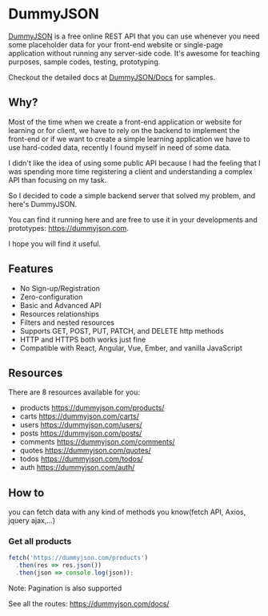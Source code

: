 # DummyJSON

[DummyJSON](https://dummyjson.com) is a free online REST API that you can use whenever you need some placeholder data for your front-end website or single-page application without running any server-side code.
It's awesome for teaching purposes, sample codes, testing, prototyping.

Checkout the detailed docs at [DummyJSON/Docs](https://dummyjson.com/docs/) for samples.

## Why?

Most of the time when we create a front-end application or website for learning or for client, we have to rely on the backend to implement the front-end or if we want to create a simple learning application we have to use hard-coded data, recently I found myself in need of some data.

I didn't like the idea of using some public API because I had the feeling that I was spending more time registering a client and understanding a complex API than focusing on my task.

So I decided to code a simple backend server that solved my problem, and here's DummyJSON.

You can find it running here and are free to use it in your developments and prototypes: https://dummyjson.com.

I hope you will find it useful.

## Features

- No Sign-up/Registration
- Zero-configuration
- Basic and Advanced API
- Resources relationships
- Filters and nested resources
- Supports GET, POST, PUT, PATCH, and DELETE http methods
- HTTP and HTTPS both works just fine
- Compatible with React, Angular, Vue, Ember, and vanilla JavaScript

## Resources

There are 8 resources available for you:

- products https://dummyjson.com/products/
- carts https://dummyjson.com/carts/
- users https://dummyjson.com/users/
- posts https://dummyjson.com/posts/
- comments https://dummyjson.com/comments/
- quotes https://dummyjson.com/quotes/
- todos https://dummyjson.com/todos/
- auth https://dummyjson.com/auth/

## How to

you can fetch data with any kind of methods you know(fetch API, Axios, jquery ajax,...)

### Get all products

```js
fetch('https://dummyjson.com/products')
  .then(res => res.json())
  .then(json => console.log(json));
```

Note: Pagination is also supported

See all the routes: https://dummyjson.com/docs/
